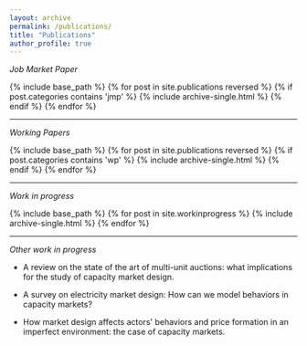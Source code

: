 ```yaml
---
layout: archive
permalink: /publications/
title: "Publications"
author_profile: true
---
```




_Job Market Paper_

{% include base_path %}
{% for post in site.publications reversed %}
  {% if post.categories contains 'jmp' %}
  {% include archive-single.html %}
    {% endif %}
{% endfor %}

----


_Working Papers_


{% include base_path %}
{% for post in site.publications reversed %}
  {% if post.categories contains 'wp' %}
  {% include archive-single.html %}
    {% endif %}
{% endfor %}

-----

_Work in progress_


{% include base_path %}
{% for post in site.workinprogress %}
  {% include archive-single.html %}
{% endfor %}

------

_Other work in progress_


  * A review on the state of the art of multi-unit auctions: what implications for the study of capacity market design.

  * A survey on electricity market design: How can we model behaviors in capacity markets?
  
  * How market design affects actors' behaviors and price formation in an imperfect environment: the case of capacity markets. 



